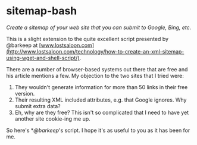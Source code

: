 # sitemap-bash
*Create a sitemap of your web site that you can submit to Google, Bing, etc.*

This is a slight extension to the quite excellent script presented by @barkeep at [www.lostsaloon.com](http://www.lostsaloon.com/technology/how-to-create-an-xml-sitemap-using-wget-and-shell-script/).

There are a number of browser-based systems out there that are free and his article mentions a few.
My objection to the two sites that I tried were:

1. They wouldn't generate information for more than 50 links in their free version.
2. Their resulting XML included attributes, e.g. <priority> that Google ignores. Why submit extra data?
3. Eh, why are they free? This isn't so complicated that I need to have yet another site cookie-ing me up.

So here's **@barkeep*'s script. I hope it's as useful to you as it has been for me.
